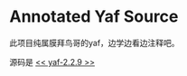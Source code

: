 # Annotated Yaf Source

此项目纯属膜拜鸟哥的yaf，边学边看边注释吧。


源码是 [<< yaf-2.2.9 >>](https://github.com/laruence/php-yaf/tree/yaf-2.2.9)